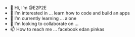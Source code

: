 - 👋 Hi, I’m @E2P2E
- 👀 I’m interested in ... learn how to code and build an apps
- 🌱 I’m currently learning ... alone
- 💞️ I’m looking to collaborate on ... 
- 📫 How to reach me ... facebook edan pinkas

<!---
E2P2E/E2P2E is a ✨ special ✨ repository because its `README.md` (this file) appears on your GitHub profile.
You can click the Preview link to take a look at your changes.
--->
